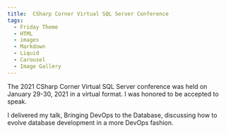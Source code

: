 ```yaml
---
title:  CSharp Corner Virtual SQL Server Conference
tags:
  - Friday Theme
  - HTML
  - images
  - Markdown
  - Liquid
  - Carousel
  - Image Gallery
---
```


The 2021 CSharp Corner Virtual SQL Server conference was held on January 29-30, 2021 in a virtual format. I was honored to be accepted to speak.

I delivered my talk, Bringing DevOps to the Database, discussing how to evolve database development in a more DevOps fashion.
